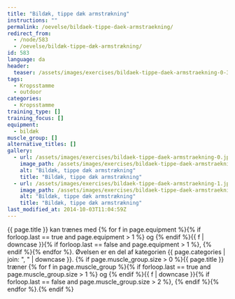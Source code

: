 ```yaml
---
title: "Bildæk, tippe dæk armstrækning"
instructions: ""
permalink: /oevelse/bildaek-tippe-daek-armstraekning/
redirect_from:
  - /node/583
  - /oevelse/bildæk-tippe-dæk-armstrækning/
id: 583
language: da
header:
  teaser: /assets/images/exercises/bildaek-tippe-daek-armstraekning-0-320.jpg
tags:
  - Kropsstamme
  - outdoor
categories:
  - Kropsstamme
training_type: []
training_focus: []
equipment:
  - bildæk
muscle_group: []
alternative_titles: []
gallery:
  - url: /assets/images/exercises/bildaek-tippe-daek-armstraekning-0.jpg
    image_path: /assets/images/exercises/bildaek-tippe-daek-armstraekning-0-320.jpg
    alt: "Bildæk, tippe dæk armstrækning"
    title: "Bildæk, tippe dæk armstrækning"
  - url: /assets/images/exercises/bildaek-tippe-daek-armstraekning-1.jpg
    image_path: /assets/images/exercises/bildaek-tippe-daek-armstraekning-1-320.jpg
    alt: "Bildæk, tippe dæk armstrækning"
    title: "Bildæk, tippe dæk armstrækning"
last_modified_at: 2014-10-03T11:04:59Z
---
```


{{ page.title }} kan trænes med {% for f in page.equipment %}{% if forloop.last == true and page.equipment > 1 %} og {% endif %}{{ f | downcase  }}{% if forloop.last == false and page.equipment > 1 %}, {% endif %}{% endfor %}. Øvelsen er en del af kategorien {{ page.categories | join: ", " | downcase }}. {% if page.muscle_group.size > 0 %}{{ page.title }} træner {% for f in page.muscle_group %}{% if forloop.last == true and page.muscle_group.size > 1 %} og {% endif %}{{ f | downcase }}{% if forloop.last == false and page.muscle_group.size > 2 %}, {% endif %}{% endfor %}.{% endif %}
